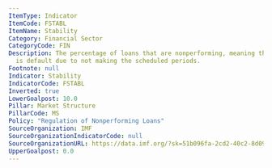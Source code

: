 ```yaml
---
ItemType: Indicator
ItemCode: FSTABL
ItemName: Stability
Category: Financial Sector
CategoryCode: FIN
Description: The percentage of loans that are nonperforming, meaning that the borrower
  is default due to not making the scheduled periods.
Footnote: null
Indicator: Stability
IndicatorCode: FSTABL
Inverted: true
LowerGoalpost: 10.0
Pillar: Market Structure
PillarCode: MS
Policy: "Regulation of Nonperforming Loans"
SourceOrganization: IMF
SourceOrganizationIndicatorCode: null
SourceOrganizationURL: https://data.imf.org/?sk=51b096fa-2cd2-40c2-8d09-0699cc1764da
UpperGoalpost: 0.0
---
```



